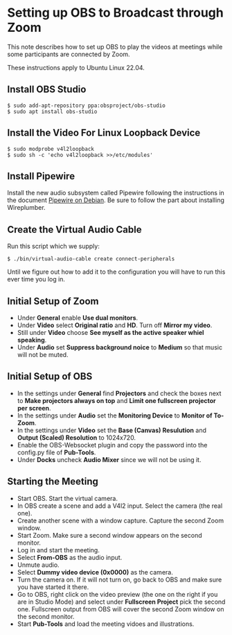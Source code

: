 # Setting up OBS to Broadcast through Zoom

This note describes how to set up OBS to play the videos at meetings while
some participants are connected by Zoom.

These instructions apply to Ubuntu Linux 22.04.

## Install OBS Studio

    $ sudo add-apt-repository ppa:obsproject/obs-studio
    $ sudo apt install obs-studio

## Install the Video For Linux Loopback Device

    $ sudo modprobe v4l2loopback
	$ sudo sh -c 'echo v4l2loopback >>/etc/modules'

## Install Pipewire

Install the new audio subsystem called Pipewire following the instructions
in the document [Pipewire on Debian](https://pipewire-debian.github.io/pipewire-debian/).
Be sure to follow the part about installing Wireplumber.

## Create the Virtual Audio Cable

Run this script which we supply:

    $ ./bin/virtual-audio-cable create connect-peripherals

Until we figure out how to add it to the configuration you will have to run this
ever time you log in.

## Initial Setup of Zoom

* Under **General** enable **Use dual monitors**.
* Under **Video** select **Original ratio** and **HD**. Turn off **Mirror my video**.
* Still under **Video** choose **See myself as the active speaker whiel speaking**.
* Under **Audio** set **Suppress background noice** to **Medium** so that music will not be muted.

## Initial Setup of OBS

* In the settings under **General** find **Projectors** and check the boxes next to
  **Make projectors always on top** and **Limit one fullscreen projector per screen**.
* In the settings under **Audio** set the **Monitoring Device** to **Monitor of To-Zoom**.
* In the settings under **Video** set the **Base (Canvas) Resulution** and **Output (Scaled) Resolution** to 1024x720.
* Enable the OBS-Websocket plugin and copy the password into the config.py file of **Pub-Tools**.
* Under **Docks** uncheck **Audio Mixer** since we will not be using it.

## Starting the Meeting

* Start OBS. Start the virtual camera.
* In OBS create a scene and add a V4l2 input. Select the camera (the real one).
* Create another scene with a window capture. Capture the second Zoom window.
* Start Zoom. Make sure a second window appears on the second monitor.
* Log in and start the meeting.
* Select **From-OBS** as the audio input.
* Unmute audio.
* Select **Dummy video device (0x0000)** as the camera.
* Turn the camera on. If it will not turn on, go back to OBS and make sure you have
  started it there.
* Go to OBS, right click on the video preview (the one on the right if you are in
  Studio Mode) and select under **Fullscreen Project** pick the second one. Fullscreen
  output from OBS will cover the second Zoom window on the second monitor.
* Start **Pub-Tools** and load the meeting vidoes and illustrations.


